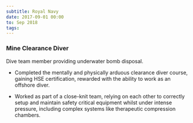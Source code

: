 ```yaml
---
subtitle: Royal Navy
date: 2017-09-01 00:00
to: Sep 2018
tags:
---
```


### Mine Clearance Diver

Dive team member providing underwater bomb disposal.

- Completed the mentally and physically arduous clearance diver course, gaining HSE certification, rewarded with the ability to work as an offshore diver.

- Worked as part of a close-knit team, relying on each other to correctly setup and maintain safety critical equipment whilst under intense pressure, including complex systems like therapeutic compression chambers.
